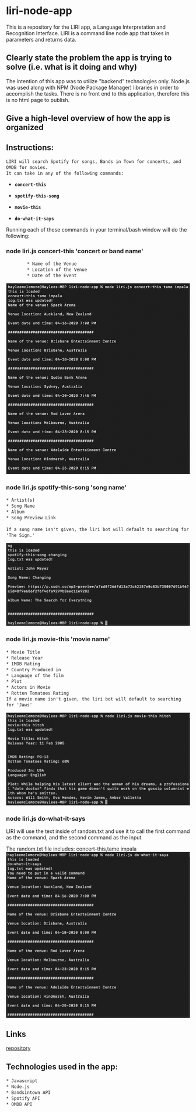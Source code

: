 # liri-node-app

This is a repository for the LIRI app, a Language Interpretation and Recognition Interface. LIRI is a command line node app that takes in parameters and returns data.

## Clearly state the problem the app is trying to solve (i.e. what is it doing and why)
The intention of this app was to utilize "backend" technologies only. Node.js was used along with NPM (Node Package Manager) libraries in order to accomplish the tasks. There is no front end to this application, therefore this is no html page to publish.

## Give a high-level overview of how the app is organized

## Instructions:
    LIRI will search Spotify for songs, Bands in Town for concerts, and OMDB for movies.
    It can take in any of the following commands:

   * **`concert-this`**

   * **`spotify-this-song`**

   * **`movie-this`**

   * **`do-what-it-says`**


   Running each of these commands in your terminal/bash window will do the following:

### node liri.js concert-this 'concert or band name'
            * Name of the Venue
            * Location of the Venue
            * Date of the Event

![results](./assets/images/concert-this.png)

### node liri.js spotify-this-song 'song name'
    * Artist(s)
    * Song Name
    * Album
    * Song Preview Link

    If a song name isn't given, the liri bot will default to searching for 'The Sign.'  

![results](./assets/images/spotify-this-song.png)
    
### node liri.js movie-this 'movie name'
    * Movie Title
    * Release Year
    * IMDB Rating
    * Country Produced in
    * Language of the film
    * Plot
    * Actors in Movie
    * Rotten Tomatoes Rating
    If a movie name isn't given, the liri bot will default to searching for 'Jaws'

![results](./assets/images/movie-this.png)

### node liri.js do-what-it-says

LIRI will use the text inside of random.txt and use it to call the first command as the command, and the second command as the input.

The random.txt file includes: concert-this,tame impala
![results](./assets/images/do-what-it-says.png)



## Links
[repository](https://github.com/hayleemclemore/liri-node-app)

## Technologies used in the app:
    * Javascript
    * Node.js
    * Bandsintown API
    * Spotify API
    * OMDB API

